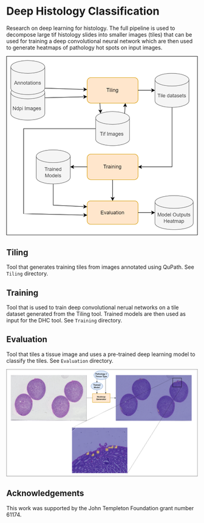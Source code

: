 # Deep Histology Classification

Research on deep learning for histology. The full pipeline is used to decompose large tif histology slides into smaller images (tiles) that can be used for training a deep convolutional neural network which are then used to generate heatmaps of pathology hot spots on input images.

<p align="center">
  <img src="figures/histology_pipeline.png" width="550" title="Deep Histology Pipeline">
</p>

## Tiling

Tool that generates training tiles from images annotated using QuPath.
See `Tiling` directory.

## Training

Tool that is used to train deep convolutional nerual networks on a tile dataset
generated from the Tiling tool. Trained models are then used as input for 
the DHC tool. See `Training` directory.

## Evaluation

Tool that tiles a tissue image and uses a pre-trained deep learning
model to classify the tiles. See `Evaluation` directory.


<p align="center">
  <img src="figures/Heatmap.png" width="800" title="Heatmap Sample">
</p>

## Acknowledgements

This work was supported by the John Templeton Foundation grant number 61174.
